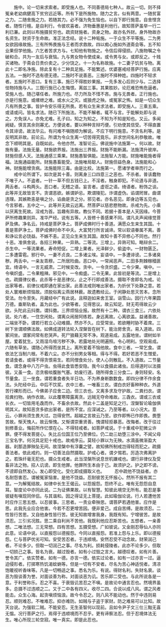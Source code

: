 <!-- { "loadSidebar": true } -->
　　施中。论一切来求索者。即受施人也。不同善德局七种人。故云一切。则不择冤亲老幼病健高下贫穷远近等。所有下是所施物。随力之言。似有两意。一随贫富之力。二随舍施之力。若随其力。必不强为免生恼也。以自下即行施意。自舍悭贪者。随性行檀。是自利行。令彼欢喜者。济物垂惠是利他行。故知菩萨虽举一行二利已兼。此则以布施摄贫穷也。疏资财施者。资身之物。故亦名外财。身外物故亦名资生。财资于生命故。准正法念经。说十二种垢施。一于众生不平等施。二为男女欲因缘故施。三有所怖畏施与王者而求救故。四以痴心施如外道斋会等。五不知业果但学他施。六乞者苦求方与。七知他有物施之。令信后得侵损。八施物嘱之令破和合。共为一友后与衰恼。九与男女物令使成亲。或令男与女。或即反之。十贱买诸物。于斋会日贵价卖之。少分饶之。十一为名称故施。十二妻子饥贫与物。离此十二即名净施。除此复有十二种具足施。不能繁述。优婆塞戒经菩萨行施。应离五法。一施时不选有德无德。二施时不说善恶。三施时不择种姓。四施时不轻求者。五施时不恶口。复有三事。施已不得胜妙果报。一先多发心后则少与。二选择怯物持施与人。三既行施已心生悔恨。离兹三事。其果胜妙。论厄难恐怖危逼者。受施人也。随己堪任者。所施力也。尽力所及不惜不吝。施与无畏者。正行施也。亦是行施意。或缧绁之难。或水火之灾。或狼虎之殃。或冤家之怖。如是一切众生凡有所畏之事。皆护令安乐得无所畏。若有众生来求法者。即受施人。三乘五乘。或请或问。皆名求法。随已下所施法。不能不解者。辄不与言。于能解处即与说之。方免误人。亦免尤难。孔子曰。知之为知之。不知为不知是知也。又云。多闻阙疑。慎言其余则寡尤。方便说者。要以种种言辩巧便。引劝使其信受。不得直置令其诽谤。故法华云。有问难不嗔随顺为解说。不应下明行施意。不贪名利等。是反明其非故。前论云。所谓为令众生离一切苦得究竟乐。非求世间名利恭敬故。唯念下顺明其是。自既如此。令他亦然。准智论云。佛说施中法施第一。何以故。财施有量。法施无量。财施欲界报。法施出三界报。财施不能断漏。法施清升彼岸。财施但感人天。法施通感三乘果。财施愚智俱能。法施智人方能。财施唯能施者得福。法施通益能所。财施愚畜能受。法施唯局聪人。财施但益色身。法施能和心神。财施能增贪病。法施能除三毒。由是比校。法施第一。愿诸学者审而行之。
　　戒中论所谓下。如次是其十善。则离身三口四意三之恶也。不杀者。普该蠢物不唯于人。不盗者。一针一草不但五钱已上。不淫者。触身即犯。不论道与非道。两舌者。斗构两头。恶口者。无稽之语。妄言者。虚诳之语。绮语者。粉饰之谈。此等并无故皆言不。贪谓恶欲。嫉谓妒忌。欺谓陵犯。诈谓虚伪。谄谓罔冒。曲谓违理。其嫉欺恚是嗔之分。谄曲是贪之分。邪见者。亦名恶见。即身边等五见也。今言邪者。五中之一。此等并无故云远离。然菩萨以慈悲愍物故。杀戒为先。小乘以厌离生死故。淫戒为首。旨趣有异故。教仪不同。若据十善本是人天因缘。今菩萨所修趣果则异。准华严经。说有五等。人皆修十善感果不同。谓凡夫声闻缘觉菩萨及佛。净名云。持戒是菩萨净土。菩萨成佛时行十善道。满愿众生来生其国。十善是菩萨净土。菩萨成佛时命不中夭。大富梵行所言诚谛。常以软语眷属不离。善和诤讼言必饶益。不嫉不恚。正见众生来生其国。故知十善不异修心不同也。然行十恶。准俱舍说。各招三种果。一异熟。二等流。三增上。异熟可知。略辩余二。杀生中。一等流果者。寿命短促。二增上果者。光泽鲜少。偷盗中。一财物匮乏。二多遭雷雹。邪行中。一妻不贞良。二多诸尘埃。妄语中。一多遭诽谤。二多诸臭秽。两舌中。一亲友乖穆。二所居险曲。恶口中。一常闻恶声。二田多荆棘稼穑匪宜。绮语中。一言无威肃。二时候变改。贪中。一令贪炽盛。二令少果。嗔中。一令嗔炽盛。二令果粗辣。邪见中。一令痴盛。二令无果。此皆初是等流。二是增上也。疏摄律仪者。此杀等十是恶律仪。止之不行即成善法。摄取不舍即名为戒。论出家等者。前律仪戒即通在家出家。此善法戒则唯出家者。为折伏下处静之意。若处人寰难断烦恼故。须脱俗离尘燕居林薮。故遗教经云。于闲静处思灭苦本。念所受法。勿令至失。月藏经中广有此说。且释迦如来舍王室。诣雪山。因行六年果圆万德。垂斯轨者。盖为此也。少欲等者。见得思议。故云知足。财无苟得故云少欲。头陀此云抖擞。谓抖擞。三界烦恼业报。故然有十二种。谓衣三食三。六依处说。处六者。一住空闲处。谓离众闹居阿练若。身远离故。心离欲盖。益诸善故。二端坐不卧。谓若行若立心动难摄。然亦不久。应受常坐。若欲睡时胁不着席。三树下坐谓顺佛法故。如佛成道转法轮入涅槃皆在树下。能治房舍贪。易入道故。四冢间坐。谓冢间常有悲哭声。死尸狼藉无常不净。观道易成。五露地坐。谓树如半屋。爱着犹生。又雨湿鸟喧污秽不净。若露地处光明遍照。令心明利。空观易成。六随有草坐。谓随心所得而坐其上。离所爱着不恼他故。食中三者。一常乞食。谓依法乞当制六根。不着六尘。亦不分别男女等相。得与不得。若好若恶不生憎爱。若请食者。或得不得贪恨易生。若同僧食处分。使人心则散乱。不入道故。二节量食。谓念身中八万户虫。虫得此食皆悉安隐。我今以食摄此诸虫。后得道时以法摄彼。又虽一食。恣贪极啖腹胀气塞。妨废行道。随所得食三分食二。身则轻安。名节量食。三一坐食。谓若重食者失半日功。不为养身断数数食。即四分律不作余食法。头陀经中云。中后不饮浆。衣中三者。一唯畜三衣。谓白衣好畜种种衣。外道苦行裸形而已。今佛弟子应舍二边。但三衣也。又离多求及守护故。二粪扫衣。谓拾粪扫物。纳作衣故。以此覆寒障露离贪。远贼无夺命难故。三毳衣。谓或三衣或长衣。一切皆用毛毳而作。不畜余衣故。然此十二盖是知足之行。涅槃智论瑜伽俱明其义。故知恶贪多欲出家者。是所不宜。应深诫之。乃至等者。以小况大。意云。小罪尚须生畏大过。岂得安然。超越之言故云乃至。欲作即怖已作即畏。畏堕苦故。惭天愧人。故云惭愧。又惭谓崇重贤善。愧谓轻拒暴恶。改悔者。改于往过别修善业。悔前所作忆恨在心。不得轻戒者。如菩萨戒说。于十重戒中犯微尘许罪。便不得发菩提心。失比丘位国王位乃至佛位。仍二劫三劫堕三涂中。不闻父母三宝名字。何况具足犯十戒也。故戒序云。莫轻小罪以为无殃。水滴虽微渐盈大器。刹那造罪殃坠无间。故涅槃中有浮囊之譬。故知佛所制戒岂得轻而犯之。疏摄善法者。依此戒约。则一切善法自然摄取。护戒心者。谓夕惕若。厉造次弗离护之。若珠纤毫无犯也。摄众生戒者。此当涅槃所说息世机嫌戒也。谓行非律仪及受畜非法之物。招人讥谤。即生他罪。他罪所生本由于己。故须护之。护之即不谤。不谤即自然发心。发心即受化。受化即成摄取义也。
　　忍中疏他不饶益者。亦名耐怨害忍。谓被冤家恼害。是他不饶益。忍耐彼苦无怀报心。然所不报有其二意。一为解冤结故。如律中长生王偈云。以怨报怨。怨终不止。唯有无怨怨自息耳。智度论中亦同此说。二为证佛果故。以有智慧。知彼此境空无所有。能忍是事彼疑有嗔现同伴侣。与其谐和。因之得证无上菩提。此如瑜伽论说。行人若遭他苦时应作三思五想。以忍彼事。三思者。一责业牵殃思。谓菩萨若遇他害。应作是思。此我先业应合他害。今若不忍更增苦因。便非爱己。成自苦缚。是故须忍。二性皆行苦思。又自他身性皆行苦。彼无知故增害我身。我既有知。宁增彼苦。是故须忍。三引劣况胜。思二乘自利尚不苦他。我既利他应忍斯苦也。五想者。一亲善想。二唯法想。三无常想。四有苦想。五摄受想。广如彼说。又金刚忍辱仙人亦同此意。论语中说。以直报怨以德报怨。今同以直报怨。若准上怨与上乐。即以德报怨。仁与菩萨优劣可知。安受苦忍者。于违顺境。安然忍受不动念故。财荣润己者。不论多少。但取一切润己之事。尽名为利。损耗侵陵者。此亦不论多少。但取一切损己之事。皆名为衰。越过毁者。如有小过毁之言大。越德叹者。如有片善。誉令其广。依实赞者。如有一德。亦言一德。依实过论者。如有一过亦言一过。逼迫侵形者。打掷寒热饥渴蚊蚋等。但是一切有不安者。尽名为苦心神适悦者。清凉饱暖视听香味等。凡是一切畅适之事。悉名为乐。有说。得财名利。失财名衰。谈恶为毁谈善为誉。对面谈善为称。对面谈恶为讥。苦乐即二受也。与此所说各是一意。于利誉称乐。忍之不喜。于衰毁讥苦忍之不嗔。是故论中通言忍也。然境界虽多。总摄不过违顺之二。又于二中各有四义。收尽二四。合说以成八风。谓之风者能击。众生心海。起贪嗔烦恼浪。故今令忍之。则八风不能动也。然于中违则易忍。顺则难忍。不唯难忍。抑亦难防。如贼与子盗于家财。防之难易可以比知。故天台说。为强软二贼。不能安忍。无生圣智何以现前。且如令尹子文三仕三黜无喜无愠。况行菩萨之行。焉得于违顺境而不忍乎。更有谛察法忍。但于忍境体法无生。唯心所现三轮空寂。唯一真实。即是此忍也。
